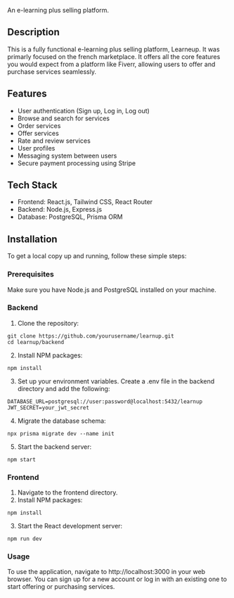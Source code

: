 An e-learning plus selling platform.

## Description

This is a fully functional e-learning plus selling platform, Learneup. It was primarly focused on the french marketplace. It offers all the core features you would expect from a platform like Fiverr, allowing users to offer and purchase services seamlessly.

## Features
* User authentication (Sign up, Log in, Log out)
* Browse and search for services
* Order services
* Offer services
* Rate and review services
* User profiles
* Messaging system between users
* Secure payment processing using Stripe

## Tech Stack
* Frontend: React.js, Tailwind CSS, React Router
* Backend: Node.js, Express.js
* Database: PostgreSQL, Prisma ORM

## Installation
To get a local copy up and running, follow these simple steps:

### Prerequisites
Make sure you have Node.js and PostgreSQL installed on your machine.

### Backend
1. Clone the repository:
```
git clone https://github.com/yourusername/learnup.git
cd learnup/backend
```
2. Install NPM packages:
```
npm install
```
3. Set up your environment variables. Create a .env file in the backend directory and add the following:
```
DATABASE_URL=postgresql://user:password@localhost:5432/learnup
JWT_SECRET=your_jwt_secret
```
4. Migrate the database schema:
```
npx prisma migrate dev --name init
```
5. Start the backend server:
```
npm start
```

### Frontend
1. Navigate to the frontend directory.
2. Install NPM packages:
```
npm install
```
3. Start the React development server:
```
npm run dev
```

### Usage
To use the application, navigate to http://localhost:3000 in your web browser. You can sign up for a new account or log in with an existing one to start offering or purchasing services.   
